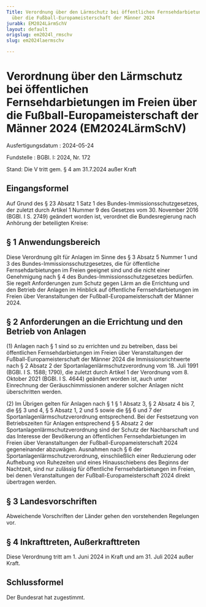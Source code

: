 ```yaml
---
Title: Verordnung über den Lärmschutz bei öffentlichen Fernsehdarbietungen im Freien
  über die Fußball-Europameisterschaft der Männer 2024
jurabk: EM2024LärmSchV
layout: default
origslug: em2024l_rmschv
slug: em2024laermschv

---
```


# Verordnung über den Lärmschutz bei öffentlichen Fernsehdarbietungen im Freien über die Fußball-Europameisterschaft der Männer 2024 (EM2024LärmSchV)

Ausfertigungsdatum
:   2024-05-24

Fundstelle
:   BGBl. I: 2024, Nr. 172

Stand: Die V tritt gem. § 4 am 31.7.2024 außer Kraft

## Eingangsformel

Auf Grund des § 23 Absatz 1 Satz 1 des Bundes-Immissionsschutzgesetzes, der zuletzt durch Artikel 1 Nummer 9 des Gesetzes vom 30. November 2016 (BGBl. I S. 2749) geändert worden ist, verordnet die Bundesregierung nach Anhörung der beteiligten Kreise:


## § 1 Anwendungsbereich

Diese Verordnung gilt für Anlagen im Sinne des § 3 Absatz 5 Nummer 1 und 3 des Bundes-Immissionsschutzgesetzes, die für öffentliche Fernsehdarbietungen im Freien geeignet sind und die nicht einer Genehmigung nach § 4 des Bundes-Immissionsschutzgesetzes bedürfen. Sie regelt Anforderungen zum Schutz gegen Lärm an die Errichtung und den Betrieb der Anlagen im Hinblick auf öffentliche Fernsehdarbietungen im Freien über Veranstaltungen der Fußball-Europameisterschaft der Männer 2024.


## § 2 Anforderungen an die Errichtung und den Betrieb von Anlagen

(1) Anlagen nach § 1 sind so zu errichten und zu betreiben, dass bei öffentlichen Fernsehdarbietungen im Freien über Veranstaltungen der Fußball-Europameisterschaft der Männer 2024 die Immissionsrichtwerte nach § 2 Absatz 2 der Sportanlagenlärmschutzverordnung vom 18. Juli 1991 (BGBl. I S. 1588; 1790), die zuletzt durch Artikel 1 der Verordnung vom 8. Oktober 2021 (BGBl. I S. 4644) geändert worden ist, auch unter Einrechnung der Geräuschimmissionen anderer solcher Anlagen nicht überschritten werden.

(2) Im Übrigen gelten für Anlagen nach § 1 § 1 Absatz 3, § 2 Absatz 4 bis 7, die §§ 3 und 4, § 5 Absatz 1, 2 und 5 sowie die §§ 6 und 7 der Sportanlagenlärmschutzverordnung entsprechend. Bei der Festsetzung von Betriebszeiten für Anlagen entsprechend § 5 Absatz 2 der Sportanlagenlärmschutzverordnung sind der Schutz der Nachbarschaft und das Interesse der Bevölkerung an öffentlichen Fernsehdarbietungen im Freien über Veranstaltungen der Fußball-Europameisterschaft 2024 gegeneinander abzuwägen. Ausnahmen nach § 6 der Sportanlagenlärmschutzverordnung, einschließlich einer Reduzierung oder Aufhebung von Ruhezeiten und eines Hinausschiebens des Beginns der Nachtzeit, sind nur zulässig für öffentliche Fernsehdarbietungen im Freien, bei denen Veranstaltungen der Fußball-Europameisterschaft 2024 direkt übertragen werden.


## § 3 Landesvorschriften

Abweichende Vorschriften der Länder gehen den vorstehenden Regelungen vor.


## § 4 Inkrafttreten, Außerkrafttreten

Diese Verordnung tritt am 1. Juni 2024 in Kraft und am 31. Juli 2024 außer Kraft.


## Schlussformel

Der Bundesrat hat zugestimmt.


